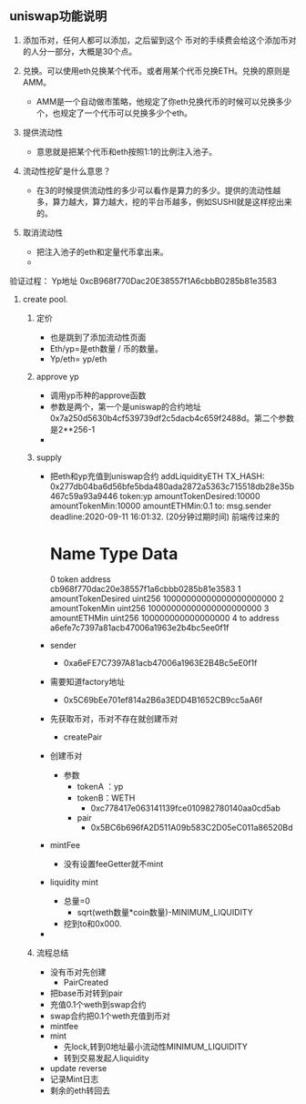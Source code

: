 ## uniswap功能说明 ##
1. 添加币对，任何人都可以添加，之后留到这个 币对的手续费会给这个添加币对的人分一部分，大概是30个点。
   
2. 兑换。可以使用eth兑换某个代币。或者用某个代币兑换ETH。兑换的原则是AMM。
    - AMM是一个自动做市策略，他规定了你eth兑换代币的时候可以兑换多少个，也规定了一个代币可以兑换多少个eth。
  
3. 提供流动性
    - 意思就是把某个代币和eth按照1:1的比例注入池子。
4. 流动性挖矿是什么意思？
    - 在3的时候提供流动性的多少可以看作是算力的多少。提供的流动性越多，算力越大，算力越大，挖的平台币越多，例如SUSHI就是这样挖出来的。
5. 取消流动性
    - 把注入池子的eth和定量代币拿出来。
    - 





验证过程：
Yp地址
0xcB968f770Dac20E38557f1A6cbbB0285b81e3583
1. create pool. 
    1. 定价
        - 也是跳到了添加流动性页面
        - Eth/yp=是eth数量 / 币的数量。  
        - Yp/eth= yp/eth

    2. approve yp	
        - 调用yp币种的approve函数
        - 参数是两个，第一个是uniswap的合约地址0x7a250d5630b4cf539739df2c5dacb4c659f2488d。第二个参数是2**256-1
        - 
	3. supply
		- 把eth和yp充值到uniswap合约
			addLiquidityETH
                TX_HASH: 0x277db04ba6d56bfe5bda480ada2872a5363c715518db28e35b467c59a93a9446
                token:yp
                amountTokenDesired:10000
                amountTokenMin:10000
                amountETHMin:0.1
                to: msg.sender
                deadline:2020-09-11 16:01:32. (20分钟过期时间)	前端传过来的

            #	Name	Type	Data
            0	token	address	cb968f770dac20e38557f1a6cbbb0285b81e3583
            1	amountTokenDesired	uint256	10000000000000000000000
            2	amountTokenMin	uint256	10000000000000000000000
            3	amountETHMin	uint256	100000000000000000
            4	to	address	a6efe7c7397a81acb47006a1963e2b4bc5ee0f1f
        -  sender 
           -  0xa6eFE7C7397A81acb47006a1963E2B4Bc5eE0f1f
		- 需要知道factory地址
    		- 0x5C69bEe701ef814a2B6a3EDD4B1652CB9cc5aA6f
		- 先获取币对，币对不存在就创建币对
    		- createPair
		- 创建币对
    		- 参数
        		- tokenA ：yp
        		- tokenB：WETH   
            		- 0xc778417e063141139fce010982780140aa0cd5ab  
          		- pair 
            		- 0x5BC6b696fA2D511A09b583C2D05eC011a86520Bd
  		- mintFee   
    		- 没有设置feeGetter就不mint
  		- liquidity mint
    		- 总量=0
        		- sqrt(weth数量*coin数量)-MINIMUM_LIQUIDITY
      		- 挖到to和0x000.
		- 

	4. 流程总结
       - 没有币对先创建 
         - PairCreated
       - 把base币对转到pair
       - 充值0.1个weth到swap合约
       - swap合约把0.1个weth充值到币对
       - mintfee
       - mint
         - 先lock,转到0地址最小流动性MINIMUM_LIQUIDITY
         - 转到交易发起人liquidity
       - update reverse
       - 记录Mint日志
       - 剩余的eth转回去